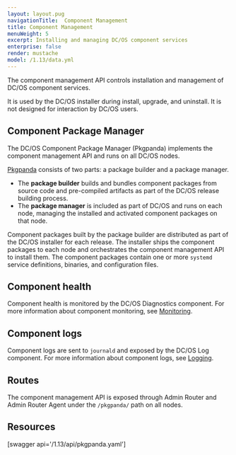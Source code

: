 ```yaml
---
layout: layout.pug
navigationTitle:  Component Management
title: Component Management
menuWeight: 5
excerpt: Installing and managing DC/OS component services
enterprise: false
render: mustache
model: /1.13/data.yml
---
```


The component management API controls installation and management of DC/OS component services.

It is used by the DC/OS installer during install, upgrade, and uninstall. It is not designed for interaction by DC/OS users.

## Component Package Manager

The DC/OS Component Package Manager (Pkgpanda) implements the component management API and runs on all DC/OS nodes.

[Pkgpanda](https://github.com/dcos/dcos/tree/master/pkgpanda) consists of two parts: a package builder and a package manager.

- The **package builder** builds and bundles component packages from source code and pre-compiled artifacts as part of the DC/OS release building process.
- The **package manager** is included as part of DC/OS and runs on each node, managing the installed and activated component packages on that node.

Component packages built by the package builder are distributed as part of the DC/OS installer for each release. The installer ships the component packages to each node and orchestrates the component management API to install them. The component packages contain one or more `systemd` service definitions, binaries, and configuration files.


## Component health

Component health is monitored by the DC/OS Diagnostics component. For more information about component monitoring, see [Monitoring](/mesosphere/dcos/1.13/monitoring/).


## Component logs

Component logs are sent to `journald` and exposed by the DC/OS Log component. For more information about component logs, see [Logging](/mesosphere/dcos/1.13/monitoring/logging/).


## Routes

The component management API is exposed through Admin Router and Admin Router Agent under the `/pkgpanda/` path on all nodes.


## Resources

[swagger api='/1.13/api/pkgpanda.yaml']

